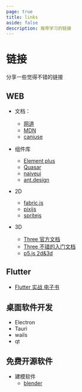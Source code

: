 ```yaml
---
page: true
title: links
aside: false
description: 推荐学习的链接
---
```


# 链接

分享一些觉得不错的链接

## WEB

- 文档：
  - [网道](https://wangdoc.com/)
  - [MDN](https://developer.mozilla.org/zh-CN/)
  - [caniuse](https://caniuse.com/)
- 组件库
  - [Element plus](https://element-plus.gitee.io/zh-CN/)
  - [Quasar](http://www.quasarchs.com/)
  - [naiveui](https://www.naiveui.com/)
  - [ant.design](https://ant.design/index-cn)

- 2D
  - [fabric.js](https://github.com/fabricjs/fabric.js)
  - [pixijs](https://github.com/pixijs/pixijs)
  - [spritejs](https://github.com/spritejs/spritejs)
- 3D
  - [Three 官方文档](https://threejs.org/)
  - [Three 不错的入门文档](http://doc.cpengx.cn/)
  - [p5.js 2d&3d](https://github.com/processing/p5.js)


## Flutter

- [Flutter 实战 电子书](https://book.flutterchina.club/)

## 桌面软件开发

- Electron
- Tauri
- wails
- qt

## 免费开源软件

- 建模软件
  - [blender](https://www.blender.org/)

